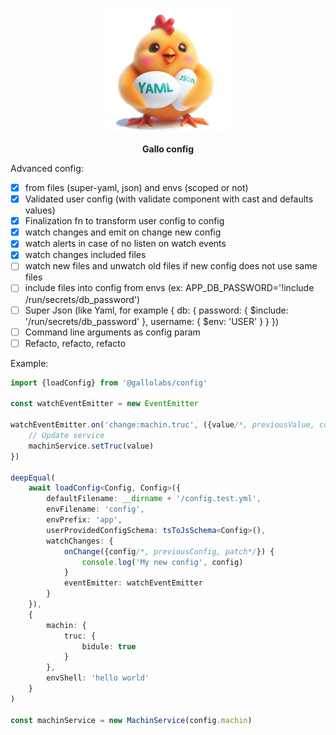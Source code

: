 <p align="center">
    <img height="200" src="logo_w200.jpeg">
  <p align="center"><strong>Gallo config</strong></p>
</p>

Advanced config:
- [X] from files (super-yaml, json) and envs (scoped or not)
- [X] Validated user config (with validate component with cast and defaults values)
- [X] Finalization fn to transform user config to config
- [X] watch changes and emit on change new config
- [X] watch alerts in case of no listen on watch events
- [X] watch changes included files
- [ ] watch new files and unwatch old files if new config does not use same files
- [ ] include files into config from envs (ex: APP_DB_PASSWORD='!include /run/secrets/db_password')
- [ ] Super Json (like Yaml, for example { db: { password: { $include: '/run/secrets/db_password' }, username: { $env: 'USER' } } })
- [ ] Command line arguments as config param
- [ ] Refacto, refacto, refacto

Example:

```typescript
import {loadConfig} from '@gallolabs/config'

const watchEventEmitter = new EventEmitter

watchEventEmitter.on('change:machin.truc', ({value/*, previousValue, config, previousConfig*/}) => {
    // Update service
    machinService.setTruc(value)
})

deepEqual(
    await loadConfig<Config, Config>({
        defaultFilename: __dirname + '/config.test.yml',
        envFilename: 'config',
        envPrefix: 'app',
        userProvidedConfigSchema: tsToJsSchema<Config>(),
        watchChanges: {
            onChange({config/*, previousConfig, patch*/}) {
                console.log('My new config', config)
            }
            eventEmitter: watchEventEmitter
        }
    }),
    {
        machin: {
            truc: {
                bidule: true
            }
        },
        envShell: 'hello world'
    }
)

const machinService = new MachinService(config.machin)
```
